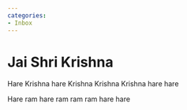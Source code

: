 ```yaml
---
categories:
- Inbox
---
```

# Jai Shri Krishna

Hare Krishna hare Krishna Krishna Krishna hare hare  
  
Hare ram hare ram ram ram hare hare